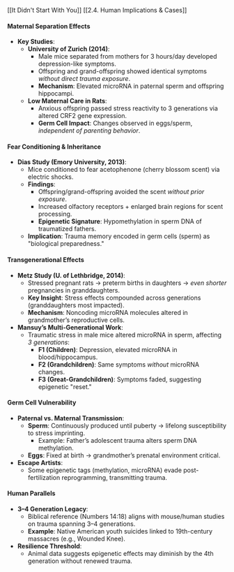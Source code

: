 [[It Didn't Start With You]]
[[2.4. Human Implications & Cases]]

#### **Maternal Separation Effects**

- **Key Studies**:
    - **University of Zurich (2014)**:
        - Male mice separated from mothers for 3 hours/day developed depression-like symptoms.
        - Offspring and grand-offspring showed identical symptoms _without direct trauma exposure_.
        - **Mechanism**: Elevated microRNA in paternal sperm and offspring hippocampi.
    - **Low Maternal Care in Rats**:
        - Anxious offspring passed stress reactivity to 3 generations via altered CRF2 gene expression.
        - **Germ Cell Impact**: Changes observed in eggs/sperm, _independent of parenting behavior_.



#### **Fear Conditioning & Inheritance**

- **Dias Study (Emory University, 2013)**:
    - Mice conditioned to fear acetophenone (cherry blossom scent) via electric shocks.
    - **Findings**:
        - Offspring/grand-offspring avoided the scent _without prior exposure_.
        - Increased olfactory receptors + enlarged brain regions for scent processing.
        - **Epigenetic Signature**: Hypomethylation in sperm DNA of traumatized fathers.
    - **Implication**: Trauma memory encoded in germ cells (sperm) as "biological preparedness."



#### **Transgenerational Effects**

- **Metz Study (U. of Lethbridge, 2014)**:
    - Stressed pregnant rats → preterm births in daughters → _even shorter_ pregnancies in granddaughters.
    - **Key Insight**: Stress effects compounded across generations (granddaughters most impacted).
    - **Mechanism**: Noncoding microRNA molecules altered in grandmother’s reproductive cells.
- **Mansuy’s Multi-Generational Work**:
    - Traumatic stress in male mice altered microRNA in sperm, affecting _3 generations_:
        - **F1 (Children)**: Depression, elevated microRNA in blood/hippocampus.
        - **F2 (Grandchildren)**: Same symptoms _without_ microRNA changes.
        - **F3 (Great-Grandchildren)**: Symptoms faded, suggesting epigenetic "reset."



#### **Germ Cell Vulnerability**

- **Paternal vs. Maternal Transmission**:
    - **Sperm**: Continuously produced until puberty → lifelong susceptibility to stress imprinting.
        - Example: Father’s adolescent trauma alters sperm DNA methylation.
    - **Eggs**: Fixed at birth → grandmother’s prenatal environment critical.
- **Escape Artists**:
    - Some epigenetic tags (methylation, microRNA) evade post-fertilization reprogramming, transmitting trauma.



#### **Human Parallels**

- **3–4 Generation Legacy**:
    - Biblical reference (Numbers 14:18) aligns with mouse/human studies on trauma spanning 3–4 generations.
    - **Example**: Native American youth suicides linked to 19th-century massacres (e.g., Wounded Knee).
- **Resilience Threshold**:
    - Animal data suggests epigenetic effects may diminish by the 4th generation without renewed trauma.

